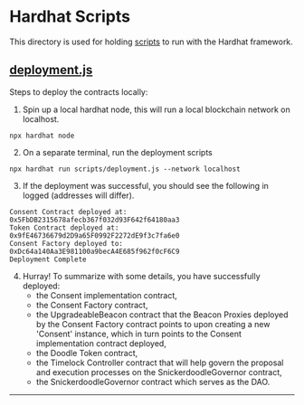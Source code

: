 # Hardhat Scripts

This directory is used for holding [scripts](https://hardhat.org/hardhat-runner/docs/advanced/scripts#standalone-scripts-using-hardhat-as-a-library) to run with the Hardhat framework.

## [deployment.js](/packages/contracts/scripts/deployment.js)

Steps to deploy the contracts locally:

1. Spin up a local hardhat node, this will run a local blockchain network on localhost.

```shell
npx hardhat node
```

2. On a separate terminal, run the deployment scripts

```shell
npx hardhat run scripts/deployment.js --network localhost
```

3. If the deployment was successful, you should see the following in logged (addresses will differ).

```shell
Consent Contract deployed at:  0x5FbDB2315678afecb367f032d93F642f64180aa3
Token Contract deployed at:  0x9fE46736679d2D9a65F0992F2272dE9f3c7fa6e0
Consent Factory deployed to: 0xDc64a140Aa3E981100a9becA4E685f962f0cF6C9
Deployment Complete
```

4. Hurray! To summarize with some details, you have successfully deployed:
   - the Consent implementation contract,
   - the Consent Factory contract,
   - the UpgradeableBeacon contract that the Beacon Proxies deployed by the Consent Factory contract points to upon creating a new 'Consent' instance, which in turn points to the Consent implementation contract deployed,
   - the Doodle Token contract,
   - the Timelock Controller contract that will help govern the proposal and execution processes on the SnickerdoodleGovernor contract,
   - the SnickerdoodleGovernor contract which serves as the DAO.

---
